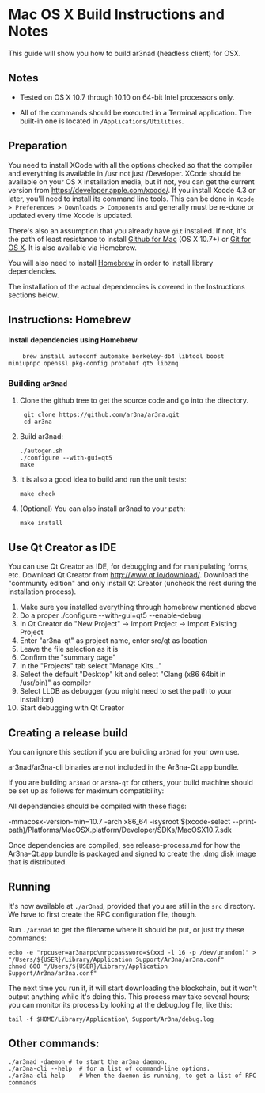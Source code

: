 Mac OS X Build Instructions and Notes
====================================
This guide will show you how to build ar3nad (headless client) for OSX.

Notes
-----

* Tested on OS X 10.7 through 10.10 on 64-bit Intel processors only.

* All of the commands should be executed in a Terminal application. The
built-in one is located in `/Applications/Utilities`.

Preparation
-----------

You need to install XCode with all the options checked so that the compiler
and everything is available in /usr not just /Developer. XCode should be
available on your OS X installation media, but if not, you can get the
current version from https://developer.apple.com/xcode/. If you install
Xcode 4.3 or later, you'll need to install its command line tools. This can
be done in `Xcode > Preferences > Downloads > Components` and generally must
be re-done or updated every time Xcode is updated.

There's also an assumption that you already have `git` installed. If
not, it's the path of least resistance to install [Github for Mac](https://mac.github.com/)
(OS X 10.7+) or
[Git for OS X](https://code.google.com/p/git-osx-installer/). It is also
available via Homebrew.

You will also need to install [Homebrew](http://brew.sh) in order to install library
dependencies.

The installation of the actual dependencies is covered in the Instructions
sections below.

Instructions: Homebrew
----------------------

#### Install dependencies using Homebrew

        brew install autoconf automake berkeley-db4 libtool boost miniupnpc openssl pkg-config protobuf qt5 libzmq

### Building `ar3nad`

1. Clone the github tree to get the source code and go into the directory.

        git clone https://github.com/ar3na/ar3na.git
        cd ar3na

2.  Build ar3nad:

        ./autogen.sh
        ./configure --with-gui=qt5
        make

3.  It is also a good idea to build and run the unit tests:

        make check

4.  (Optional) You can also install ar3nad to your path:

        make install

Use Qt Creator as IDE
------------------------
You can use Qt Creator as IDE, for debugging and for manipulating forms, etc.
Download Qt Creator from http://www.qt.io/download/. Download the "community edition" and only install Qt Creator (uncheck the rest during the installation process).

1. Make sure you installed everything through homebrew mentioned above
2. Do a proper ./configure --with-gui=qt5 --enable-debug
3. In Qt Creator do "New Project" -> Import Project -> Import Existing Project
4. Enter "ar3na-qt" as project name, enter src/qt as location
5. Leave the file selection as it is
6. Confirm the "summary page"
7. In the "Projects" tab select "Manage Kits..."
8. Select the default "Desktop" kit and select "Clang (x86 64bit in /usr/bin)" as compiler
9. Select LLDB as debugger (you might need to set the path to your installtion)
10. Start debugging with Qt Creator

Creating a release build
------------------------
You can ignore this section if you are building `ar3nad` for your own use.

ar3nad/ar3na-cli binaries are not included in the Ar3na-Qt.app bundle.

If you are building `ar3nad` or `ar3na-qt` for others, your build machine should be set up
as follows for maximum compatibility:

All dependencies should be compiled with these flags:

 -mmacosx-version-min=10.7
 -arch x86_64
 -isysroot $(xcode-select --print-path)/Platforms/MacOSX.platform/Developer/SDKs/MacOSX10.7.sdk

Once dependencies are compiled, see release-process.md for how the Ar3na-Qt.app
bundle is packaged and signed to create the .dmg disk image that is distributed.

Running
-------

It's now available at `./ar3nad`, provided that you are still in the `src`
directory. We have to first create the RPC configuration file, though.

Run `./ar3nad` to get the filename where it should be put, or just try these
commands:

    echo -e "rpcuser=ar3narpc\nrpcpassword=$(xxd -l 16 -p /dev/urandom)" > "/Users/${USER}/Library/Application Support/Ar3na/ar3na.conf"
    chmod 600 "/Users/${USER}/Library/Application Support/Ar3na/ar3na.conf"

The next time you run it, it will start downloading the blockchain, but it won't
output anything while it's doing this. This process may take several hours;
you can monitor its process by looking at the debug.log file, like this:

    tail -f $HOME/Library/Application\ Support/Ar3na/debug.log

Other commands:
-------

    ./ar3nad -daemon # to start the ar3na daemon.
    ./ar3na-cli --help  # for a list of command-line options.
    ./ar3na-cli help    # When the daemon is running, to get a list of RPC commands
